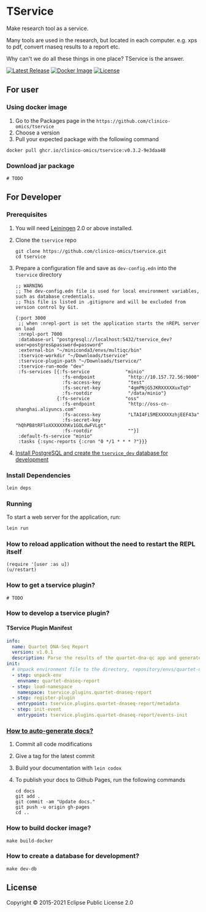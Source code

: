 # TService

Make research tool as a service.

Many tools are used in the research, but located in each computer. e.g. xps to pdf, convert rnaseq results to a report etc. 

Why can't we do all these things in one place? TService is the answer.

[![Latest Release](https://img.shields.io/github/v/release/clinico-omics/tservice?sort=semver)](https://github.com/clinico-omics/tservice/releases)
[![Docker Image](https://github.com/clinico-omics/tservice/actions/workflows/publish.yaml/badge.svg)](https://github.com/clinico-omics/tservice/actions/workflows/publish.yaml)
[![License](https://img.shields.io/github/license/clinico-omics/tservice)](https://github.com/clinico-omics/tservice/blob/master/LICENSE.md)

## For user
### Using docker image

1. Go to the Packages page in the `https://github.com/clinico-omics/tservice`
2. Choose a version
3. Pull your expected package with the following command

```
docker pull ghcr.io/clinico-omics/tservice:v0.3.2-9e3daa48
```

### Download jar package

```
# TODO
```

## For Developer
### Prerequisites

1. You will need [Leiningen][1] 2.0 or above installed.
2. Clone the `tservice` repo
   
   ```
   git clone https://github.com/clinico-omics/tservice.git
   cd tservice
   ```

3. Prepare a configuration file and save as `dev-config.edn` into the `tservice` directory
   
   ```
   ;; WARNING
   ;; The dev-config.edn file is used for local environment variables, such as database credentials.
   ;; This file is listed in .gitignore and will be excluded from version control by Git.

   {:port 3000
    ;; when :nrepl-port is set the application starts the nREPL server on load
    :nrepl-port 7000
    :database-url "postgresql://localhost:5432/tservice_dev?user=postgres&password=password"
    :external-bin "~/miniconda3/envs/multiqc/bin"
    :tservice-workdir "~/Downloads/tservice"
    :tservice-plugin-path "~/Downloads/tservice/"
    :tservice-run-mode "dev"
    :fs-services [{:fs-service             "minio"
                    :fs-endpoint            "http://10.157.72.56:9000"
                    :fs-access-key          "test"
                    :fs-secret-key          "4gmPNjG5JKRXXXXXuxTqO"
                    :fs-rootdir             "/data/minio"}
                  {:fs-service             "oss"
                    :fs-endpoint            "http://oss-cn-shanghai.aliyuncs.com"
                    :fs-access-key          "LTAI4Fi5MEXXXXXzhjEEF43a"
                    :fs-secret-key          "hQhPB8tRFloXXXXXXhKv1GOLdwFVLgt"
                    :fs-rootdir             ""}]
    :default-fs-service "minio"
    :tasks {:sync-reports {:cron "0 */1 * * * ?"}}}
   ```

4. [Install PostgreSQL and create the `tservice_dev` database for development](#build-dev-db)

### Install Dependencies

```bash
lein deps
```

### Running

To start a web server for the application, run:

```bash
lein run 
```

### How to reload application without the need to restart the REPL itself

```
(require '[user :as u])
(u/restart)
```

### How to get a tservice plugin?

```
# TODO
```

### How to develop a tservice plugin?

#### TService Plugin Manifest
```yaml
info:
  name: Quartet DNA-Seq Report
  version: v1.0.1
  description: Parse the results of the quartet-dna-qc app and generate the report.
init:
  # Unpack environment file to the directory, repository/envs/quartet-dnaseq-report
  - step: unpack-env
    envname: quartet-dnaseq-report
  - step: load-namespace
    namespace: tservice.plugins.quartet-dnaseq-report
  - step: register-plugin
    entrypoint: tservice.plugins.quartet-dnaseq-report/metadata
  - step: init-event
    entrypoint: tservice.plugins.quartet-dnaseq-report/events-init
```

### [How to auto-generate docs?](https://github-wiki-see.page/m/weavejester/codox/wiki/Deploying-to-GitHub-Pages)

1. Commit all code modifications
2. Give a tag for the latest commit
3. Build your documentation with `lein codox`
4. To publish your docs to Github Pages, run the following commands
   
   ```
   cd docs
   git add .
   git commit -am "Update docs."
   git push -u origin gh-pages
   cd ..
   ```

### How to build docker image?

```
make build-docker
```

### <span id="build-dev-db">How to create a database for development?</span>

```
make dev-db
```

## License

Copyright © 2015-2021 Eclipse Public License 2.0

[1]: https://github.com/technomancy/leiningen